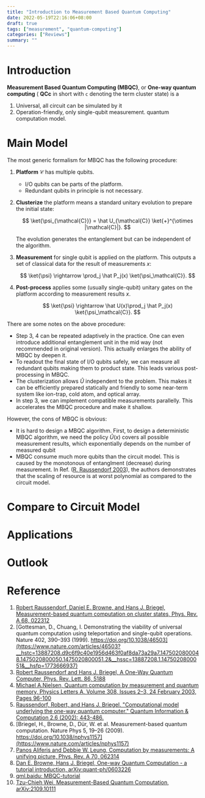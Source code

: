 ```yaml
---
title: "Introduction to Measurement Based Quantum Computing"
date: 2022-05-19T22:16:06+08:00
draft: true
tags: ["measurement", "quantum-computing"]
categories: ["Reviews"]
summary: ""
---
```



# Introduction

**Measurement Based Quantum Computing (MBQC)**, or **One-way quantum computing** ( **QCc** in short with `c` denoting the term cluster state) is a
1.  Universal, all circuit can be simulated by it
2.  Operation-friendly, only single-qubit measurement.
quantum computation model. 

# Main Model

The most generic formalism for MBQC has the following procedure:

1.  **Platform** $\mathcal{C}$ has multiple qubits.
    -  I/O qubits can be parts of the platform. 
    -  Redundant qubits in principle is not necessary.
2.  **Clusterize** the platform means a standard unitary evolution to prepare the initial state:

    $$
    \ket{\psi_{\mathcal{C}}} = \hat U_{\mathcal{C}} \ket{+}^{\otimes |\mathcal{C}|}.
    $$

    The evolution generates the entanglement but can be independent of the algorithm. 
3.  **Measurement** for single qubit is applied on the platform. This outputs a set of classical data for the result of measurements $x$:

    $$
    \ket{\psi} \rightarrow \prod_j \hat P_j(x)  \ket{\psi_\mathcal{C}}.
    $$

4.  **Post-process** applies some (usually single-qubit) unitary gates on the platform according to measurement results $x$. 

    $$
    \ket{\psi} \rightarrow \hat U(x)\prod_j \hat P_j(x)  \ket{\psi_\mathcal{C}}.
    $$

There are some notes on the above procedure:

-  Step 3, 4 can be repeated adaptively in the practice. One can even introduce additional entanglement unit in the mid way (not recommended in original version). This actually enlarges the ability of MBQC by deepen it.
-  To readout the final state of I/O qubits safely, we can measure all redundant qubits making them to product state. This leads various post-processing in MBQC.
-  The clusterization allows $\hat U$ independent to the problem. This makes it can be efficiently prepared statically and friendly to some near-term system like ion-trap, cold atom, and optical array.
-  In step 3, we can implement compatible measurements parallelly. This accelerates the MBQC procedure and make it shallow. 

However, the cons of MBQC is obvious:
-  It is hard to design a MBQC algorithm. First, to design a deterministic MBQC algorithm, we need the policy $\hat U(x)$ covers all possible measurement results, which exponentially depends on the number of measured qubit
-  MBQC consume much more qubits than the circuit model. This is caused by the monotonous of entanglment (decrease) during measurement. In Ref. ([R. Raussendorf 2003][1]), the authors demonstrates that the scaling of resource is at worst polynomial as compared to the circuit model.


# Compare to Circuit Model

# Applications

# Outlook

# Reference

[1]: https://doi.org/10.1103/PhysRevA.68.022312

1.  [Robert Raussendorf, Daniel E. Browne, and Hans J. Briegel, Measurement-based quantum computation on cluster states, Phys. Rev. A 68, 022312](https://doi.org/10.1103/PhysRevA.68.022312)
1.  [Gottesman, D., Chuang, I. Demonstrating the viability of universal quantum computation using teleportation and single-qubit operations. Nature 402, 390–393 (1999). https://doi.org/10.1038/46503](https://www.nature.com/articles/46503?__hstc=13887208.d9c6f9c40e1956d463f0af8da73a29a7.1475020800048.1475020800050.1475020800051.2&__hssc=13887208.1.1475020800051&__hsfp=1773666937)
2.  [Robert Raussendorf and Hans J. Briegel, A One-Way Quantum Computer, Phys. Rev. Lett. 86, 5188](https://journals.aps.org/prl/abstract/10.1103/PhysRevLett.86.5188)
3.  [Michael A.Nielsen, Quantum computation by measurement and quantum memory, Physics Letters A, Volume 308, Issues 2–3, 24 February 2003, Pages 96-100](https://www.sciencedirect.com/science/article/pii/S0375960102018030)
4.  [Raussendorf, Robert, and Hans J. Briegel. "Computational model underlying the one-way quantum computer." Quantum Information & Computation 2.6 (2002): 443-486.](https://dl.acm.org/doi/abs/10.5555/2011492.2011495)
5.  [Briegel, H., Browne, D., Dür, W. et al. Measurement-based quantum computation. Nature Phys 5, 19–26 (2009). https://doi.org/10.1038/nphys1157](https://www.nature.com/articles/nphys1157)
6.  [Panos Aliferis and Debbie W. Leung, Computation by measurements: A unifying picture, Phys. Rev. A 70, 062314](https://journals.aps.org/pra/abstract/10.1103/PhysRevA.70.062314)
7.  [Dan E. Browne, Hans J. Briegel, One-way Quantum Computation - a tutorial introduction, arXiv:quant-ph/0603226](https://arxiv.org/abs/quant-ph/0603226)
8.  [qml.baidu: MBQC-tutorial](https://qml.baidu.com/tutorials/measurement-based-quantum-computation/mbqc-quick-start-guide.html)
9.  [Tzu-Chieh Wei, Measurement-Based Quantum Computation, arXiv:2109.10111](https://arxiv.org/abs/2109.10111)